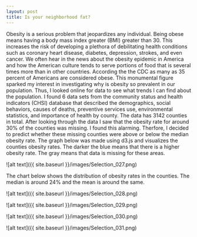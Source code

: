 ```yaml
---
layout: post
title: Is your neighborhood fat?
---
```

Obesity is a serious problem that jeopardizes any individual. Being obese means having a body mass index greater (BMI) greater than 30. This increases the risk of developing a plethora of debilitating health conditions such as coronary heart disease, diabetes, depression, strokes, and even cancer. We often hear in the news about the obesity epidemic in America and how the American culture tends to serve portions of food that is several times more than in other countries. According the the CDC as many as 35 percent of Americans are considered obese. This monumental figure sparked my interest in investigating why is obesity so prevalent in our population. Thus, I looked online for data to see what trends I can find about the population. I found 6 data sets from the community status and health indicators (CHSI) database that described the demographics, social behaviors, causes of deaths, preventive services use, environmental statistics, and importance of health by county. The data has 3142 counties in total. After looking through the data I saw that the obesity rate for around 30% of the counties was missing. I found this alarming. Therfore, I decided to predict whether these missing counties were above or below the median obesity rate.
The graph below was made using d3.js and visualizes the counties obesity rates. The darker the blue means that there is a higher obesity rate. The gray means that data is missing for these areas.

![alt text]({{ site.baseurl }}/images/Selection_027.png) 

The chart below shows the distribution of obesity rates in the counties. The median is around 24% and the mean is around the same.

![alt text]({{ site.baseurl }}/images/Selection_028.png)



![alt text]({{ site.baseurl }}/images/Selection_029.png)


![alt text]({{ site.baseurl }}/images/Selection_030.png)

![alt text]({{ site.baseurl }}/images/Selection_031.png)
